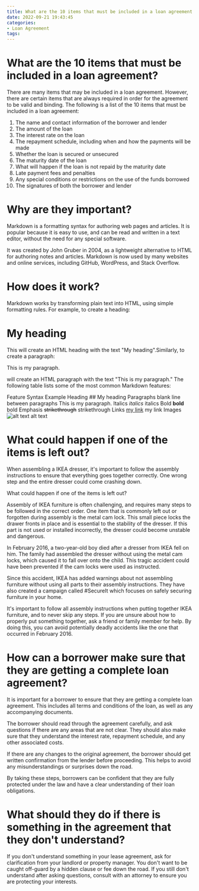 ```yaml
---
title: What are the 10 items that must be included in a loan agreement
date: 2022-09-21 19:43:45
categories:
- Loan Agreement
tags:
---
```



#  What are the 10 items that must be included in a loan agreement?

There are many items that may be included in a loan agreement. However, there are certain items that are always required in order for the agreement to be valid and binding. The following is a list of the 10 items that must be included in a loan agreement:

1. The name and contact information of the borrower and lender
2. The amount of the loan
3. The interest rate on the loan
4. The repayment schedule, including when and how the payments will be made
5. Whether the loan is secured or unsecured
6. The maturity date of the loan
7. What will happen if the loan is not repaid by the maturity date
8. Late payment fees and penalties
9. Any special conditions or restrictions on the use of the funds borrowed
10. The signatures of both the borrower and lender

#  Why are they important?

Markdown is a formatting syntax for authoring web pages and articles. It is popular because it is easy to use, and can be read and written in a text editor, without the need for any special software.

It was created by John Gruber in 2004, as a lightweight alternative to HTML for authoring notes and articles. Markdown is now used by many websites and online services, including GitHub, WordPress, and Stack Overflow.

# How does it work?

Markdown works by transforming plain text into HTML, using simple formatting rules. For example, to create a heading:

# My heading

This will create an HTML heading with the text "My heading".Similarly, to create a paragraph:

This is my paragraph.

will create an HTML paragraph with the text "This is my paragraph." The following table lists some of the most common Markdown features:

Feature Syntax Example Heading ## My heading Paragraphs blank line between paragraphs This is my paragraph. Italics *italics* italics Bold **bold** bold Emphasis ~~strikethrough~~ strikethrough Links [my link](http://example.com/) my link Images ![alt text](src/image.jpg) alt text

#  What could happen if one of the items is left out?

When assembling a IKEA dresser, it's important to follow the assembly instructions to ensure that everything goes together correctly. One wrong step and the entire dresser could come crashing down.

What could happen if one of the items is left out?

Assembly of IKEA furniture is often challenging, and requires many steps to be followed in the correct order. One item that is commonly left out or forgotten during assembly is the metal cam lock. This small piece locks the drawer fronts in place and is essential to the stability of the dresser. If this part is not used or installed incorrectly, the dresser could become unstable and dangerous.

In February 2016, a two-year-old boy died after a dresser from IKEA fell on him. The family had assembled the dresser without using the metal cam locks, which caused it to fall over onto the child. This tragic accident could have been prevented if the cam locks were used as instructed.

Since this accident, IKEA has added warnings about not assembling furniture without using all parts to their assembly instructions. They have also created a campaign called #SecureIt which focuses on safely securing furniture in your home.

It's important to follow all assembly instructions when putting together IKEA furniture, and to never skip any steps. If you are unsure about how to properly put something together, ask a friend or family member for help. By doing this, you can avoid potentially deadly accidents like the one that occurred in February 2016.

#  How can a borrower make sure that they are getting a complete loan agreement?

It is important for a borrower to ensure that they are getting a complete loan agreement. This includes all terms and conditions of the loan, as well as any accompanying documents.

The borrower should read through the agreement carefully, and ask questions if there are any areas that are not clear. They should also make sure that they understand the interest rate, repayment schedule, and any other associated costs.

If there are any changes to the original agreement, the borrower should get written confirmation from the lender before proceeding. This helps to avoid any misunderstandings or surprises down the road.

By taking these steps, borrowers can be confident that they are fully protected under the law and have a clear understanding of their loan obligations.

#  What should they do if there is something in the agreement that they don't understand?

If you don't understand something in your lease agreement, ask for clarification from your landlord or property manager. You don't want to be caught off-guard by a hidden clause or fee down the road. If you still don't understand after asking questions, consult with an attorney to ensure you are protecting your interests.